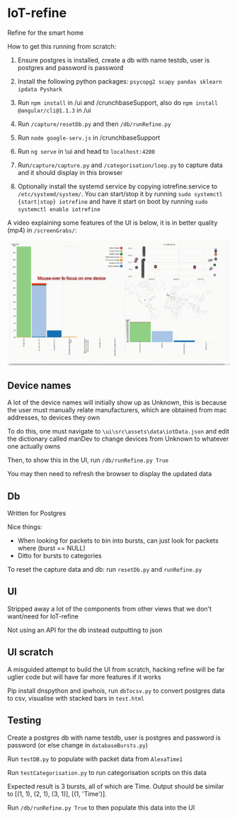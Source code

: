 # IoT-refine
Refine for the smart home

How to get this running from scratch:

1. Ensure postgres is installed, create a db with name testdb, user is postgres and password is password

2. Install the following python packages: `psycopg2 scapy pandas sklearn ipdata Pyshark`

2. Run `npm install` in /ui and /crunchbaseSupport, also do `npm install @angular/cli@1.1.3` in /ui

3. Run `/capture/resetDb.py` and then `/db/runRefine.py`

4. Run `node google-serv.js` in /crunchbaseSupport

5. Run `ng serve` in \ui and head to `localhost:4200`

6. Run`/capture/capture.py` and `/categorisation/loop.py` to capture data and it should display in this browser 

7. Optionally install the systemd service by copying iotrefine.service to `/etc/systemd/system/`. You can start/stop it by running `sudo systemctl {start|stop} iotrefine` and have it start on boot by running `sudo systemctl enable iotrefine`

A video explaining some features of the UI is below, it is in better quality (mp4) in `/screenGrabs/`:

![IoT Refine Showcase](screenGrabs/IoTRefineShowcase.gif?raw=true "IoT Refine Showcase")

## Device names

A lot of the device names will initially show up as Unknown, this is because the user must manually relate manufacturers, which are obtained from mac addresses, to devices they own

To do this, one must navigate to `\ui\src\assets\data\iotData.json` and edit the dictionary called manDev to change devices from Unknown to whatever one actually owns 

Then, to show this in the UI, run `/db/runRefine.py True`

You may then need to refresh the browser to display the updated data 

## Db

Written for Postgres

Nice things:
* When looking for packets to bin into bursts, can just look for packets where (burst == NULL)
* Ditto for bursts to categories

To reset the capture data and db:
run `resetDb.py` and `runRefine.py`

## UI

Stripped away a lot of the components from other views that we don't want/need for IoT-refine

Not using an API for the db instead outputting to json

## UI scratch

A misguided attempt to build the UI from scratch, hacking refine will be far uglier code but will have far more features if it works 

Pip install dnspython and ipwhois, run `dbTocsv.py` to convert postgres data to csv, visualise with stacked bars in `test.html`

## Testing

Create a postgres db with name testdb, user is postgres and password is password (or else change in `databaseBursts.py`)

Run `testDB.py` to populate with packet data from `AlexaTime1`

Run `testCategorisation.py` to run categorisation scripts on this data

Expected result is 3 bursts, all of which are Time.
Output should be similar to [(1, 1), (2, 1), (3, 1)], [(1, 'Time')]. 

Run `/db/runRefine.py True` to then populate this data into the UI 
